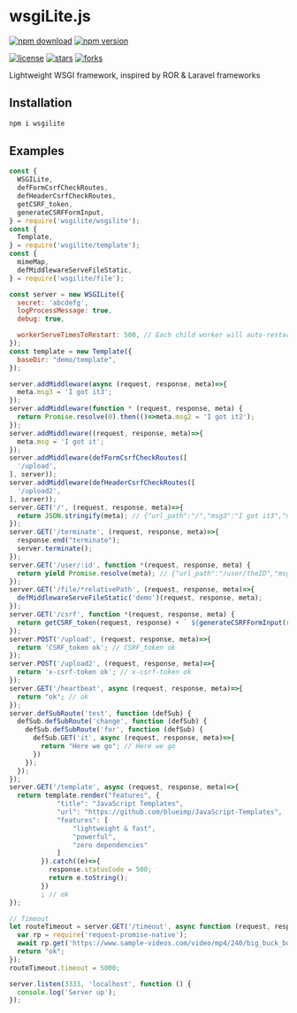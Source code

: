 # wsgiLite.js

[![npm download](https://img.shields.io/npm/dt/wsgilite.svg)](https://www.npmjs.com/package/wsgilite)
[![npm version](https://img.shields.io/npm/v/wsgilite.svg)](https://www.npmjs.com/package/wsgilite)

[![license](https://img.shields.io/github/license/TeaEntityLab/wsgiLite.js.svg?style=social&label=License)](https://github.com/TeaEntityLab/wsgiLite.js)
[![stars](https://img.shields.io/github/stars/TeaEntityLab/wsgiLite.js.svg?style=social&label=Stars)](https://github.com/TeaEntityLab/wsgiLite.js)
[![forks](https://img.shields.io/github/forks/TeaEntityLab/wsgiLite.js.svg?style=social&label=Fork)](https://github.com/TeaEntityLab/wsgiLite.js)

Lightweight WSGI framework, inspired by ROR &amp; Laravel frameworks

## Installation

```bash
npm i wsgilite
```

## Examples

```javascript
const {
  WSGILite,
  defFormCsrfCheckRoutes,
  defHeaderCsrfCheckRoutes,
  getCSRF_token,
  generateCSRFFormInput,
} = require('wsgilite/wsgilite');
const {
  Template,
} = require('wsgilite/template');
const {
  mimeMap,
  defMiddlewareServeFileStatic,
} = require('wsgilite/file');

const server = new WSGILite({
  secret: 'abcdefg',
  logProcessMessage: true,
  debug: true,

  workerServeTimesToRestart: 500, // Each child worker will auto-restart after it served 500 requests
});
const template = new Template({
  baseDir: "demo/template",
});

server.addMiddleware(async (request, response, meta)=>{
  meta.msg3 = 'I got it3';
});
server.addMiddleware(function * (request, response, meta) {
  return Promise.resolve(0).then(()=>meta.msg2 = 'I got it2');
});
server.addMiddleware((request, response, meta)=>{
  meta.msg = 'I got it';
});
server.addMiddleware(defFormCsrfCheckRoutes([
  '/upload',
], server));
server.addMiddleware(defHeaderCsrfCheckRoutes([
  '/upload2',
], server));
server.GET('/', (request, response, meta)=>{
  return JSON.stringify(meta); // {"url_path":"/","msg3":"I got it3","msg2":"I got it2","msg":"I got it"}
});
server.GET('/terminate', (request, response, meta)=>{
  response.end("terminate");
  server.terminate();
});
server.GET('/user/:id', function *(request, response, meta) {
  return yield Promise.resolve(meta); // {"url_path":"/user/theID","msg3":"I got it3","msg2":"I got it2","msg":"I got it","id":"theID"}
});
server.GET('/file/*relativePath', (request, response, meta)=>{
  defMiddlewareServeFileStatic('demo')(request, response, meta);
});
server.GET('/csrf', function *(request, response, meta) {
  return getCSRF_token(request, response) + ` ${generateCSRFFormInput(request, response)}`; // CSRF_token
});
server.POST('/upload', (request, response, meta)=>{
  return 'CSRF_token ok'; // CSRF_token ok
});
server.POST('/upload2', (request, response, meta)=>{
  return 'x-csrf-token ok'; // x-csrf-token ok
});
server.GET('/heartbeat', async (request, response, meta)=>{
  return "ok"; // ok
});
server.defSubRoute('test', function (defSub) {
  defSub.defSubRoute('change', function (defSub) {
    defSub.defSubRoute('for', function (defSub) {
      defSub.GET('it', async (request, response, meta)=>{
        return "Here we go"; // Here we go
      })
    });
  });
});
server.GET('/template', async (request, response, meta)=>{
  return template.render("features", {
            "title": "JavaScript Templates",
            "url": "https://github.com/blueimp/JavaScript-Templates",
            "features": [
                "lightweight & fast",
                "powerful",
                "zero dependencies"
            ]
        }).catch((e)=>{
          response.statusCode = 500;
          return e.toString();
        })
        ; // ok
});

// Timeout
let routeTimeout = server.GET('/timeout', async function (request, response, meta) {
  var rp = require('request-promise-native');
  await rp.get('https://www.sample-videos.com/video/mp4/240/big_buck_bunny_240p_30mb.mp4');
  return "ok";
});
routeTimeout.timeout = 5000;

server.listen(3333, 'localhost', function () {
  console.log('Server up');
});

```
